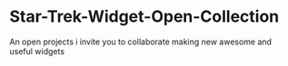 # Star-Trek-Widget-Open-Collection
An open projects i invite you to collaborate making new awesome and useful widgets
